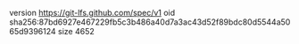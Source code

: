 version https://git-lfs.github.com/spec/v1
oid sha256:87bd6927e467229fb5c3b486a40d7a3ac43d52f89bdc80d5544a5065d9396124
size 4652
